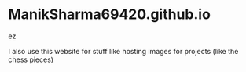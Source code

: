 # ManikSharma69420.github.io

ez


I also use this website for stuff like hosting images for projects (like the chess pieces)
